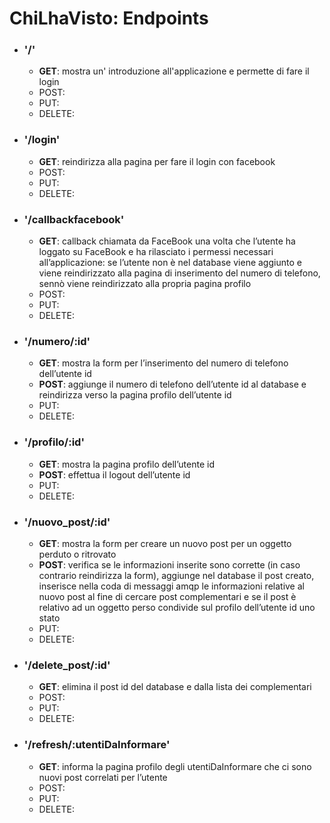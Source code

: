 # ChiLhaVisto: Endpoints
* ### '/'
    * **GET**: mostra un' introduzione all'applicazione e permette di fare il login
    * POST:
    * PUT:
    * DELETE:

* ### '/login'
    * **GET**: reindirizza alla pagina per fare il login con facebook
    * POST:
    * PUT:
    * DELETE:

* ### '/callbackfacebook'
    * **GET**: callback chiamata da FaceBook una volta che l’utente ha loggato su FaceBook e ha rilasciato i permessi necessari all’applicazione: se l’utente non è nel database viene aggiunto e viene reindirizzato alla pagina di inserimento del numero di telefono, sennò viene reindirizzato alla propria pagina profilo 
    * POST:
    * PUT:
    * DELETE:

* ### '/numero/:id'
    * **GET**: mostra la form per l’inserimento del numero di telefono dell’utente id
    * **POST**: aggiunge il numero di telefono dell’utente id al database e reindirizza verso la pagina profilo dell’utente id
    * PUT:
    * DELETE:

* ### '/profilo/:id'
    * **GET**: mostra la pagina profilo dell’utente id
    * **POST**: effettua il logout dell’utente id
    * PUT:
    * DELETE:

* ### '/nuovo_post/:id'
    * **GET**: mostra la form per creare un nuovo post per un oggetto perduto o ritrovato
    * **POST**: verifica se le informazioni inserite sono corrette (in caso contrario reindirizza la form), aggiunge nel database il post creato, inserisce nella coda di messaggi amqp le informazioni relative al nuovo post al fine di cercare post complementari e se il post è relativo ad un oggetto perso condivide sul profilo dell’utente id uno stato 
    * PUT:
    * DELETE:

* ### '/delete_post/:id'
    * **GET**: elimina il post id del database e dalla lista dei complementari
    * POST:
    * PUT:
    * DELETE:

* ### '/refresh/:utentiDaInformare'
    * **GET**: informa la pagina profilo degli utentiDaInformare che ci sono nuovi post correlati per l’utente
    * POST:
    * PUT:
    * DELETE:

